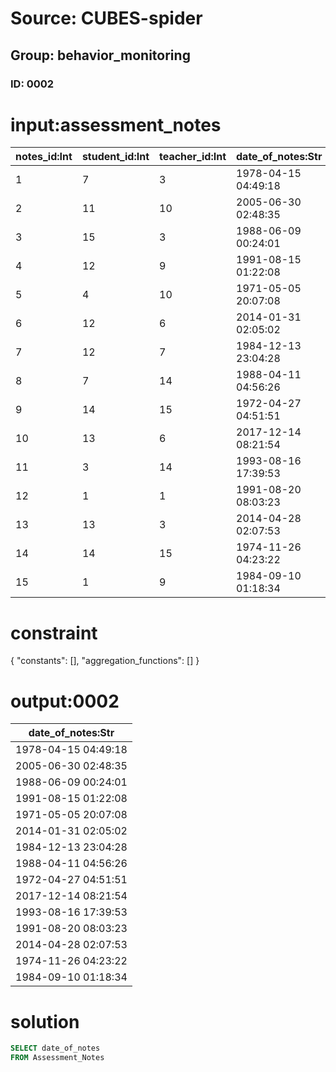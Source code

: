 # Source: CUBES-spider
## Group: behavior_monitoring
### ID: 0002

# input:assessment_notes

| notes_id:Int | student_id:Int | teacher_id:Int | date_of_notes:Str | text_of_notes:Str | other_details:Str |
|---|---|---|---|---|---|
| 1 | 7 | 3 | 1978-04-15 04:49:18 | nan | nan |
| 2 | 11 | 10 | 2005-06-30 02:48:35 | nan | nan |
| 3 | 15 | 3 | 1988-06-09 00:24:01 | nan | nan |
| 4 | 12 | 9 | 1991-08-15 01:22:08 | nan | nan |
| 5 | 4 | 10 | 1971-05-05 20:07:08 | nan | nan |
| 6 | 12 | 6 | 2014-01-31 02:05:02 | nan | nan |
| 7 | 12 | 7 | 1984-12-13 23:04:28 | nan | nan |
| 8 | 7 | 14 | 1988-04-11 04:56:26 | nan | nan |
| 9 | 14 | 15 | 1972-04-27 04:51:51 | nan | nan |
| 10 | 13 | 6 | 2017-12-14 08:21:54 | nan | nan |
| 11 | 3 | 14 | 1993-08-16 17:39:53 | nan | nan |
| 12 | 1 | 1 | 1991-08-20 08:03:23 | nan | nan |
| 13 | 13 | 3 | 2014-04-28 02:07:53 | nan | nan |
| 14 | 14 | 15 | 1974-11-26 04:23:22 | nan | nan |
| 15 | 1 | 9 | 1984-09-10 01:18:34 | nan | nan |

# constraint

{
  "constants": [],
  "aggregation_functions": []
}

# output:0002

| date_of_notes:Str |
|---|
| 1978-04-15 04:49:18 |
| 2005-06-30 02:48:35 |
| 1988-06-09 00:24:01 |
| 1991-08-15 01:22:08 |
| 1971-05-05 20:07:08 |
| 2014-01-31 02:05:02 |
| 1984-12-13 23:04:28 |
| 1988-04-11 04:56:26 |
| 1972-04-27 04:51:51 |
| 2017-12-14 08:21:54 |
| 1993-08-16 17:39:53 |
| 1991-08-20 08:03:23 |
| 2014-04-28 02:07:53 |
| 1974-11-26 04:23:22 |
| 1984-09-10 01:18:34 |

# solution

```sql
SELECT date_of_notes
FROM Assessment_Notes
```

